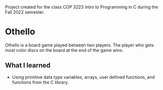 Project created for the class COP 3223 Intro to Programming in C during the Fall 2022 semester. 

# Othello

Othello is a board game played between two players. The player who gets most color discs on the board at the end of the game wins. 

## What I learned

- Using primitive data type variables, arrays, user defined functions, and functions from the C library. 
